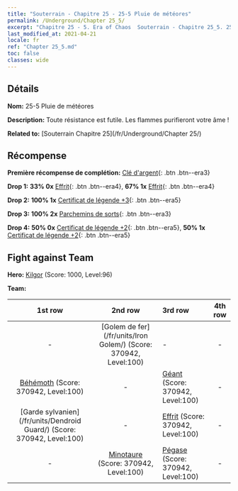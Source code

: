 ```yaml
---
title: "Souterrain - Chapitre 25 - 25-5 Pluie de météores"
permalink: /Underground/Chapter 25_5/
excerpt: "Chapitre 25 - 5. Era of Chaos  Souterrain - Chapitre 25_5. 25-5 Pluie de météores"
last_modified_at: 2021-04-21
locale: fr
ref: "Chapter 25_5.md"
toc: false
classes: wide
---
```


## Détails

 **Nom:** 25-5 Pluie de météores

 **Description:** Toute résistance est futile. Les flammes purifieront votre âme !

 **Related to:** [Souterrain Chapitre 25](/fr/Underground/Chapter 25/)

## Récompense

 **Première récompense de complétion:** [Clé d'argent](/fr/Items/con_693/){: .btn .btn--era3}

 **Drop 1:** **33% 0x** [Effrit](/fr/Items/unt_231/){: .btn .btn--era4}, **67% 1x** [Effrit](/fr/Items/unt_231/){: .btn .btn--era4}

 **Drop 2:** **100% 1x** [Certificat de légende +3](/fr/Items/mat_88/){: .btn .btn--era5}

 **Drop 3:** **100% 2x** [Parchemins de sorts](/fr/Items/con_694/){: .btn .btn--era3}

 **Drop 4:** **50% 0x** [Certificat de légende +2](/fr/Items/mat_81/){: .btn .btn--era5}, **50% 1x** [Certificat de légende +2](/fr/Items/mat_81/){: .btn .btn--era5}


## Fight against Team
 **Hero:** [Kilgor](/fr/heroes/Kilgor/) (Score: 1000, Level:96)

 **Team:**


  | 1st row | 2nd row | 3rd row | 4th row |
  |:----:|:----:|:----|:----:|
  | - | [Golem de fer](/fr/units/Iron Golem/) (Score: 370942, Level:100)  | - | - |
  | [Béhémoth](/fr/units/Behemoth/) (Score: 370942, Level:100)  | - | [Géant](/fr/units/Giant/) (Score: 370942, Level:100)  | - |
  | [Garde sylvanien](/fr/units/Dendroid Guard/) (Score: 370942, Level:100)  | - | [Effrit](/fr/units/Efreeti/) (Score: 370942, Level:100)  | - |
  | - | [Minotaure](/fr/units/Minotaur/) (Score: 370942, Level:100)  | [Pégase](/fr/units/Pegasus/) (Score: 370942, Level:100)  | - |


